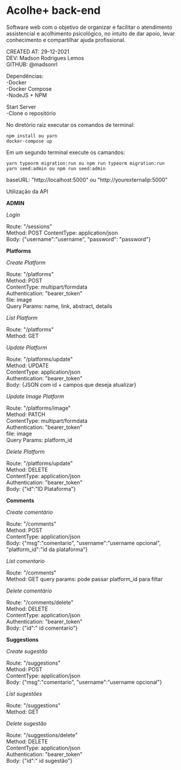 # Acolhe+ back-end
Software web com o objetivo de organizar e facilitar o atendimento assistencial e acolhimento psicológico, no intuito de dar apoio, levar conhecimento e compartilhar ajuda profissional.

CREATED AT: 29-12-2021\
DEV: Madson Rodrigues Lemos\
GITHUB: @madsonrl

Dependências:\
-Docker\
-Docker Compose\
-NodeJS + NPM

Start Server\
-Clone o repositório

No diretório raiz executar os comandos de terminal:

    npm install ou yarn
    docker-compose up

Em um segundo terminal execute os camandos:

    yarn typeorm migration:run ou npm run typeorm migration:run
    yarn seed:admin ou npm run seed:admin

baseURL: "http://localhost:5000" ou "http://yourexternalip:5000"

Utilização da API

**ADMIN**

  *Login*

  Route: "/sessions"\
  Method: POST
  ContentType: application/json\
  Body: {"username":"username", "password": "password"}

**Platforms**

  *Create Platform*

  Route: "/platforms"\
  Method: POST\
  ContentType: multipart/formdata\
  Authentication: "bearer_token"\
  file: image\
  Query Params: name, link, abstract, details

  *List Platform*

  Route: "/platforms"\
  Method: GET

  *Update Platform*

  Route: "/platforms/update"\
  Method: UPDATE\
  ContentType: application/json\
  Authentication: "bearer_token"\
  Body: {JSON com id + campos que deseja atualizar}

  *Update Image Platform*

  Route: "/platforms/image"\
  Method: PATCH\
  ContentType: multipart/formdata\
  Authentication: "bearer_token"\
  file: image\
  Query Params: platform_id

  *Delete Platform*

  Route: "/platforms/update"\
  Method: DELETE\
  ContentType: application/json\
  Authentication: "bearer_token"\
  Body: {"id":"ID Plataforma"}

**Comments**

  *Create comentário*

  Route: "/comments"\
  Method: POST\
  ContentType: application/json\
  Body: {"msg":"comentario", "username":"username opcional", "platform_id":"id da plataforma"}

  *List comentario*

  Route: "/comments"\
  Method: GET
  query params: pode passar platform_id para filtar

  *Delete comentário*

  Route: "/comments/delete"\
  Method: DELETE\
  ContentType: application/json\
  Authentication: "bearer_token"\
  Body: {"id":" id comentario"}

**Suggestions**

  *Create sugestão*

  Route: "/suggestions"\
  Method: POST\
  ContentType: application/json\
  Body: {"msg":"comentario", "username":"username opcional"}

  *List sugestões*

  Route: "/suggestions"\
  Method: GET

  *Delete sugestão*

  Route: "/suggestions/delete"\
  Method: DELETE\
  ContentType: application/json\
  Authentication: "bearer_token"\
  Body: {"id":" id sugestão"}